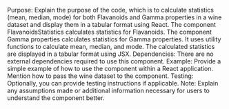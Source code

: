 Purpose: Explain the purpose of the code, which is to calculate statistics (mean, median, mode) for both Flavanoids and Gamma properties in a wine dataset and display them in a tabular format using React.
The component FlavanoidsStatistics calculates statistics for Flavanoids.
The component Gamma properties calculates statistics for Gamma properties.
It uses utility functions to calculate mean, median, and mode.
The calculated statistics are displayed in a tabular format using JSX.
Dependencies: There are no external dependencies required to use this component.
Example:
Provide a simple example of how to use the component within a React application.
Mention how to pass the wine dataset to the component.
Testing: Optionally, you can provide testing instructions if applicable.
Note: Explain any assumptions made or additional information necessary for users to understand the component better.
